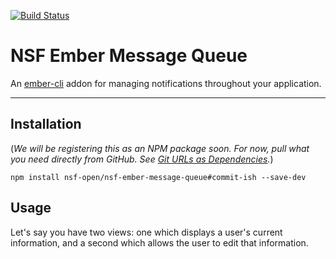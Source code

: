 [![Build Status](https://travis-ci.org/nsf-open/nsf-ember-message-queue.svg?branch=master)](https://travis-ci.org/nsf-open/nsf-ember-message-queue)
# NSF Ember Message Queue

An [ember-cli](https://www.ember-cli.com) addon for managing notifications throughout your application.

----

## Installation
(_We will be registering this as an NPM package soon. For now, pull what you need directly from GitHub. See [Git URLs as Dependencies](https://docs.npmjs.com/files/package.json#git-urls-as-dependencies)._)
```
npm install nsf-open/nsf-ember-message-queue#commit-ish --save-dev
```

## Usage
Let's say you have two views: one which displays a user's current information, and a second which allows the user to edit that information.
